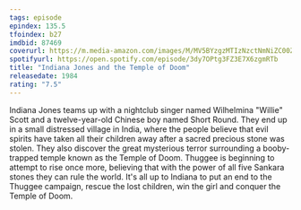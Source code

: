 ```yaml
---
tags: episode
epindex: 135.5
tfoindex: b27
imdbid: 87469
coverurl: https://m.media-amazon.com/images/M/MV5BYzgzMTIzNzctNmNiZC00ZDYyLWJjNzktMmQ2MDM2ZDkwZGVhXkEyXkFqcGdeQXVyMjM4MzQ4OTQ@._V1_SX202_CR0,0,202,300_.jpg
spotifyurl: https://open.spotify.com/episode/3dy7OPtg3FZ3E7X6zgmRTb
title: "Indiana Jones and the Temple of Doom"
releasedate: 1984
rating: "7.5"
---
```


Indiana Jones teams up with a nightclub singer named Wilhelmina "Willie" Scott and a twelve-year-old Chinese boy named Short Round. They end up in a small distressed village in India, where the people believe that evil spirits have taken all their children away after a sacred precious stone was stolen. They also discover the great mysterious terror surrounding a booby-trapped temple known as the Temple of Doom. Thuggee is beginning to attempt to rise once more, believing that with the power of all five Sankara stones they can rule the world. It's all up to Indiana to put an end to the Thuggee campaign, rescue the lost children, win the girl and conquer the Temple of Doom.